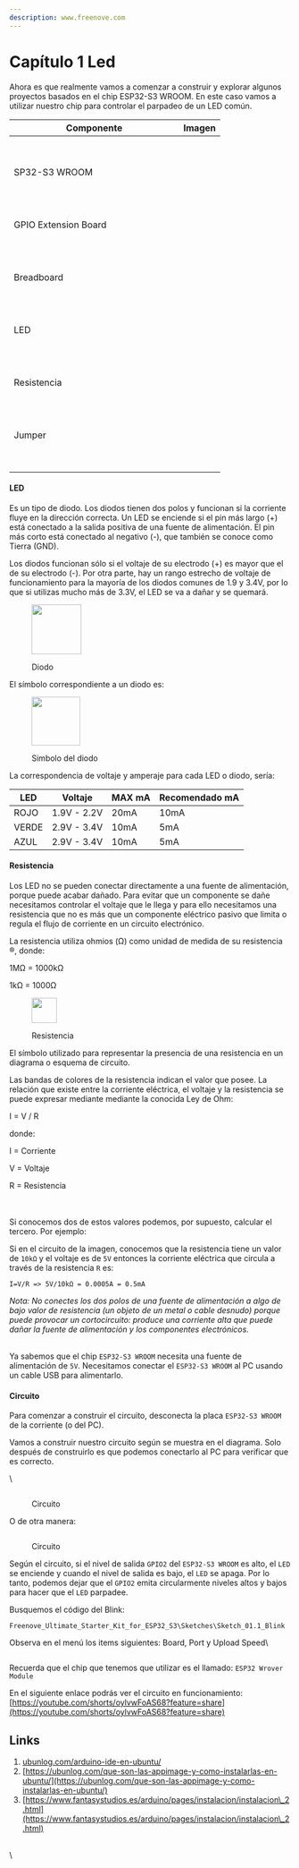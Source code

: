 ```yaml
---
description: www.freenove.com
---
```


# Capítulo 1 Led

Ahora es que realmente vamos a comenzar a construir y explorar algunos proyectos basados en el chip ESP32-S3 WROOM. En este caso vamos a utilizar nuestro chip para controlar el parpadeo de un LED común.

<table><thead><tr><th width="288">Componente</th><th>Imagen</th></tr></thead><tbody><tr><td><p><br></p><p>SP32-S3 WROOM</p><p><br></p></td><td><img src="../../.gitbook/assets/image (3) (1) (1) (1) (1).png" alt=""></td></tr><tr><td><p>GPIO Extension Board</p><p><br></p></td><td><p><br></p><p><img src="../../.gitbook/assets/image (1) (1) (1) (1) (1) (1) (1) (1) (1).png" alt=""></p></td></tr><tr><td><p>Breadboard</p><p><br></p></td><td><img src="../../.gitbook/assets/image (2) (1) (1) (1) (1) (1) (1).png" alt=""></td></tr><tr><td><p>LED</p><p><br></p></td><td><br><img src="../../.gitbook/assets/image (3) (1) (1) (1) (1) (1).png" alt=""></td></tr><tr><td><p>Resistencia</p><p><br></p></td><td><br><img src="../../.gitbook/assets/image (4) (1) (1) (1) (1).png" alt=""></td></tr><tr><td><p>Jumper</p><p><br></p></td><td><p></p><p><img src="../../.gitbook/assets/image (5) (1) (1) (1).png" alt=""><br></p></td></tr></tbody></table>

#### LED

Es un tipo de diodo. Los diodos tienen dos polos y funcionan si la corriente fluye en la dirección correcta. Un LED se enciende si el pin más largo (+) está conectado a la salida positiva de una fuente de alimentación. El pin más corto está conectado al negativo (-), que también se conoce como Tierra (GND).

Los diodos funcionan sólo si el voltaje de su electrodo (+) es mayor que el de su electrodo (-). Por otra parte, hay un rango estrecho de voltaje de funcionamiento para la mayoría de los diodos comunes de 1.9 y 3.4V, por lo que si utilizas mucho más de 3.3V, el LED se va a dañar y se quemará.

<figure><img src="../../.gitbook/assets/image (6) (1) (1) (1).png" alt="" width="89"><figcaption><p>Diodo</p></figcaption></figure>

El símbolo correspondiente a un diodo es:&#x20;

<figure><img src="../../.gitbook/assets/image (8) (1) (1).png" alt="" width="87"><figcaption><p>Simbolo del diodo</p></figcaption></figure>

La correspondencia de voltaje y amperaje para cada LED o diodo, sería:

| LED   | Voltaje     | MAX mA | Recomendado mA |
| ----- | ----------- | ------ | -------------- |
| ROJO  | 1.9V - 2.2V | 20mA   | 10mA           |
| VERDE | 2.9V - 3.4V | 10mA   | 5mA            |
| AZUL  | 2.9V - 3.4V | 10mA   | 5mA            |



#### Resistencia

Los LED no se pueden conectar directamente a una fuente de alimentación, porque puede acabar dañado. Para evitar que un componente se dañe necesitamos controlar el voltaje que le llega y para ello necesitamos una resistencia que no es más que un componente eléctrico pasivo que limita o regula el flujo de corriente en un circuito electrónico.

La resistencia utiliza ohmios (Ω) como unidad de medida de su resistencia ®, donde:

1MΩ = 1000kΩ

1kΩ = 1000Ω

<figure><img src="../../.gitbook/assets/image (9) (1) (1).png" alt="" width="45"><figcaption><p>Resistencia </p></figcaption></figure>



El símbolo utilizado para representar la presencia de una resistencia en un diagrama o esquema de circuito.

Las bandas de colores de la resistencia indican el valor que posee. La relación que existe entre la corriente eléctrica, el voltaje y la resistencia se puede expresar mediante mediante la conocida Ley de Ohm:

I = V / R

donde:

I = Corriente

V = Voltaje

R = Resistencia

\
\
Si conocemos dos de estos valores podemos, por supuesto, calcular el tercero. Por ejemplo:

Si en el circuito de la imagen, conocemos que la resistencia tiene un valor de `10kΩ` y el voltaje es de `5V` entonces la corriente eléctrica que circula a través de la resistencia `R` es:

```
I=V/R => 5V/10kΩ = 0.0005A = 0.5mA
```

_Nota: No conectes los dos polos de una fuente de alimentación a algo de bajo valor de resistencia (un objeto de un metal o cable desnudo) porque puede provocar un cortocircuito: produce una corriente alta que puede dañar la fuente de alimentación y los componentes electrónicos._

\
Ya sabemos que el chip `ESP32-S3 WROOM` necesita una fuente de alimentación de `5V`. Necesitamos conectar el `ESP32-S3 WROOM` al PC usando un cable USB para alimentarlo.

#### Circuito

Para comenzar a construir el circuito, desconecta la placa `ESP32-S3 WROOM` de la corriente (o del PC).

Vamos a construir nuestro circuito según se muestra en el diagrama. Solo después de construirlo es que podemos conectarlo al PC para verificar que es correcto.

\


<figure><img src="../../.gitbook/assets/image (10) (1) (1).png" alt=""><figcaption><p>Circuito</p></figcaption></figure>

O de otra manera:

<figure><img src="../../.gitbook/assets/image (11) (1).png" alt=""><figcaption><p>Circuito</p></figcaption></figure>

Según el circuito, si el nivel de salida `GPIO2` del `ESP32-S3 WROOM` es alto, el `LED` se enciende y cuando el nivel de salida es bajo, el `LED` se apaga. Por lo tanto, podemos dejar que el `GPIO2` emita circularmente niveles altos y bajos para hacer que el `LED` parpadee.

Busquemos el código del Blink:

```
Freenove_Ultimate_Starter_Kit_for_ESP32_S3\Sketches\Sketch_01.1_Blink
```

Observa en el menú los items siguientes: Board, Port y Upload Speed\


<figure><img src="../../.gitbook/assets/image (12) (1).png" alt=""><figcaption></figcaption></figure>

Recuerda que el chip que tenemos que utilizar es el llamado: `ESP32 Wrover Module`

En el siguiente enlace podrás ver el circuito en funcionamiento: [https://youtube.com/shorts/oylvwFoAS68?feature=share](https://youtube.com/shorts/oylvwFoAS68?feature=share)

## Links

1. [ubunlog.com/arduino-ide-en-ubuntu/](https://ubunlog.com/arduino-ide-en-ubuntu/)
2. [https://ubunlog.com/que-son-las-appimage-y-como-instalarlas-en-ubuntu/](https://ubunlog.com/que-son-las-appimage-y-como-instalarlas-en-ubuntu/)
3. [https://www.fantasystudios.es/arduino/pages/instalacion/instalacion\_2.html](https://www.fantasystudios.es/arduino/pages/instalacion/instalacion\_2.html)

\
\

